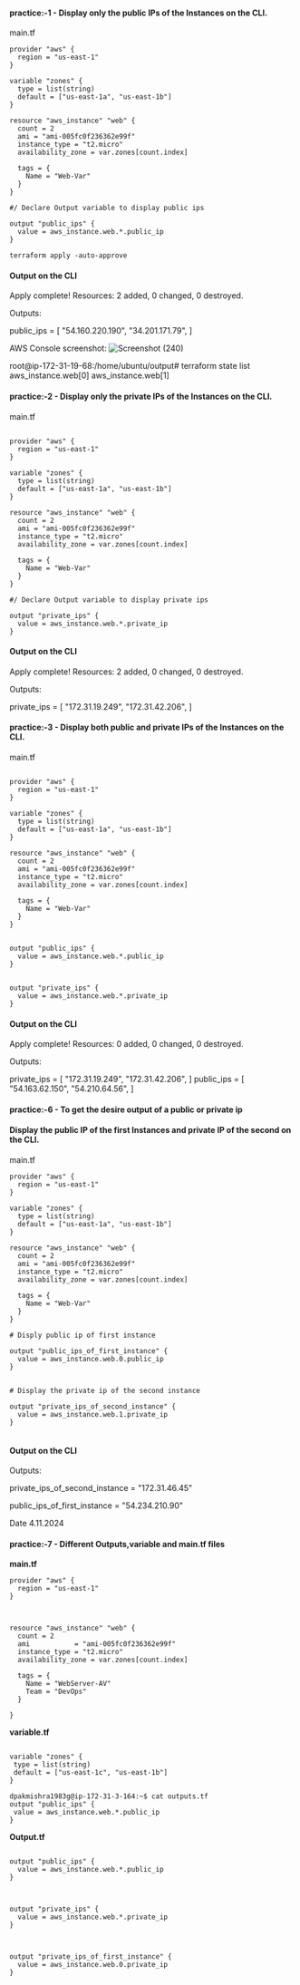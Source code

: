 #### practice:-1 - Display only the public IPs of the Instances on the CLI.


main.tf

```
provider "aws" {
  region = "us-east-1"
}

variable "zones" { 
  type = list(string)
  default = ["us-east-1a", "us-east-1b"]
}

resource "aws_instance" "web" {
  count = 2
  ami = "ami-005fc0f236362e99f"
  instance_type = "t2.micro"
  availability_zone = var.zones[count.index]

  tags = {
    Name = "Web-Var"
  }
}

#/ Declare Output variable to display public ips

output "public_ips" {
  value = aws_instance.web.*.public_ip
}

```

```
terraform apply -auto-approve

```
#### Output on the CLI


Apply complete! Resources: 2 added, 0 changed, 0 destroyed.

Outputs:

public_ips = [
  "54.160.220.190",
  "34.201.171.79",
]

AWS Console screenshot: ![Screenshot (240)](https://github.com/user-attachments/assets/26276d85-da6d-410a-94f6-85b03eaeb35e)


root@ip-172-31-19-68:/home/ubuntu/output# terraform state list
aws_instance.web[0]
aws_instance.web[1]


#### practice:-2 - Display only the private IPs of the Instances on the CLI.

main.tf

```

provider "aws" {
  region = "us-east-1"
}

variable "zones" { 
  type = list(string)
  default = ["us-east-1a", "us-east-1b"]
}

resource "aws_instance" "web" {
  count = 2
  ami = "ami-005fc0f236362e99f"
  instance_type = "t2.micro"
  availability_zone = var.zones[count.index]

  tags = {
    Name = "Web-Var"
  }
}

#/ Declare Output variable to display private ips

output "private_ips" { 
  value = aws_instance.web.*.private_ip
}

```


#### Output on the CLI

Apply complete! Resources: 2 added, 0 changed, 0 destroyed.

Outputs:

private_ips = [
  "172.31.19.249",
  "172.31.42.206",
]


#### practice:-3 - Display both public and private IPs of the Instances on the CLI.


main.tf

```

provider "aws" {
  region = "us-east-1"
}

variable "zones" { 
  type = list(string)
  default = ["us-east-1a", "us-east-1b"]
}

resource "aws_instance" "web" {
  count = 2
  ami = "ami-005fc0f236362e99f"
  instance_type = "t2.micro"
  availability_zone = var.zones[count.index]

  tags = {
    Name = "Web-Var"
  }
}


output "public_ips" {
  value = aws_instance.web.*.public_ip
}


output "private_ips" { 
  value = aws_instance.web.*.private_ip
}

```





#### Output on the CLI

Apply complete! Resources: 0 added, 0 changed, 0 destroyed.

Outputs:

private_ips = [
  "172.31.19.249",
  "172.31.42.206",
]
public_ips = [
  "54.163.62.150",
  "54.210.64.56",
]


#### practice:-6 - To get the desire output of a public or private ip


#### Display the public IP of the first Instances and private IP of the second on the CLI.


main.tf

```
provider "aws" {
  region = "us-east-1"
}

variable "zones" { 
  type = list(string)
  default = ["us-east-1a", "us-east-1b"]
}

resource "aws_instance" "web" {
  count = 2
  ami = "ami-005fc0f236362e99f"
  instance_type = "t2.micro"
  availability_zone = var.zones[count.index]

  tags = {
    Name = "Web-Var"
  }
}

# Disply public ip of first instance

output "public_ips_of_first_instance" { 
  value = aws_instance.web.0.public_ip
}


# Display the private ip of the second instance

output "private_ips_of_second_instance" {
  value = aws_instance.web.1.private_ip
}


```



#### Output on the CLI


Outputs:

private_ips_of_second_instance = "172.31.46.45"

public_ips_of_first_instance = "54.234.210.90"

Date 4.11.2024

#### practice:-7 -  Different Outputs,variable and main.tf files


 **main.tf**

``` 
provider "aws" {
  region = "us-east-1"
}



resource "aws_instance" "web" {
  count = 2
  ami           = "ami-005fc0f236362e99f"
  instance_type = "t2.micro"
  availability_zone = var.zones[count.index]

  tags = {
    Name = "WebServer-AV"
    Team = "DevOps"
  }

}

```

 **variable.tf**  

 ```

variable "zones" {
  type = list(string)
  default = ["us-east-1c", "us-east-1b"]
}

dpakmishra1983g@ip-172-31-3-164:~$ cat outputs.tf
output "public_ips" {
  value = aws_instance.web.*.public_ip
}

```


**Output.tf** 

```

output "public_ips" {
  value = aws_instance.web.*.public_ip
}



output "private_ips" {
  value = aws_instance.web.*.private_ip
}



output "private_ips_of_first_instance" {
  value = aws_instance.web.0.private_ip
}


```
